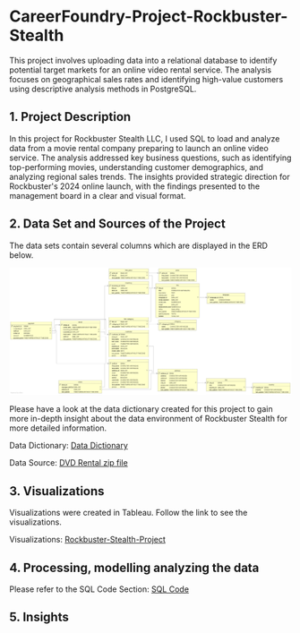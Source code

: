 # CareerFoundry-Project-Rockbuster-Stealth
This project involves uploading data into a relational database to identify potential target markets for an online video rental service. The analysis focuses on geographical sales rates and identifying high-value customers using descriptive analysis methods in PostgreSQL.
## 1. Project Description
In this project for Rockbuster Stealth LLC, I used SQL to load and analyze data from a movie rental company preparing to launch an online video service. The analysis addressed key business questions, such as identifying top-performing movies, understanding customer demographics, and analyzing regional sales trends. The insights provided strategic direction for Rockbuster's 2024 online launch, with the findings presented to the management board in a clear and visual format.
## 2. Data Set and Sources of the Project
The data sets contain several columns which are displayed in the ERD below.



![ERD of Rockbuster-Stealth](https://github.com/DanielsData91/Rockbuster-Stealth-Project/blob/main/ERD_Rockbuster.jpg)



Please have a look at the data dictionary created for this project to gain more in-depth insight about the data environment of Rockbuster Stealth for more detailed information.

Data Dictionary: [Data Dictionary](https://github.com/DanielsData91/Rockbuster-Stealth-Project/blob/main/Data%20Dictionary.pdf)

Data Source: [DVD Rental zip file](http://www.postgresqltutorial.com/wp-content/uploads/2019/05/dvdrental.zip)

## 3. Visualizations
Visualizations were created in Tableau. Follow the link to see the visualizations.

Visualizations: [Rockbuster-Stealth-Project](https://public.tableau.com/app/profile/daniel.m.ller6696/viz/Project_Rockbuster/LeastRevenue2019)

## 4. Processing, modelling analyzing the data

Please refer to the SQL Code Section: [SQL Code](https://github.com/DanielsData91/Rockbuster-Stealth-Project/tree/main/SQL%20Code)

## 5. Insights


